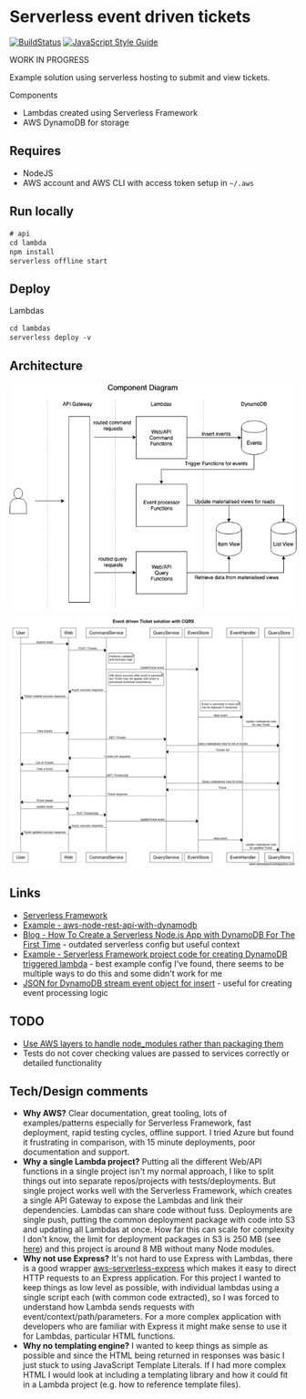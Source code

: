# Serverless event driven tickets

[![BuildStatus](https://github.com/stevenalexander/serverless-event-driven-tickets/workflows/Node%20CI/badge.svg)](https://github.com/stevenalexander/serverless-event-driven-tickets/actions)
[![JavaScript Style Guide](https://img.shields.io/badge/code%20style-standard-brightgreen.svg)](http://standardjs.com/)

WORK IN PROGRESS

Example solution using serverless hosting to submit and view tickets.

Components
* Lambdas created using Serverless Framework
* AWS DynamoDB for storage

## Requires

* NodeJS
* AWS account and AWS CLI with access token setup in `~/.aws`

## Run locally

```
# api
cd lambda
npm install
serverless offline start
```

## Deploy

Lambdas
```
cd lambdas
serverless deploy -v
```

## Architecture

![Component diagram](https://github.com/stevenalexander/serverless-event-driven-tickets/raw/master/docs/images/serverless-tickets-components.png "Component diagram")

![Sequence diagram](https://github.com/stevenalexander/serverless-event-driven-tickets/raw/master/docs/images/websequencediagrams-event-driven-ticket-solution-with-cqrs.png "Sequence diagram")

<!--- websequencediagrams.com with double dashes replaced with 00
title Event driven Ticket solution with CQRS

participant User
participant Web
participant CommandService
participant QueryService
participant EventStore
participant EventHandler
participant QueryStore

User->Web: Submit ticket
Web->CommandService: POST /Tickets
note right of CommandService: Performs validation\nand business logic
CommandService->EventStore: CreateTicket event
note right of CommandService: Will return success after event is persisted\nbut Ticket may not appear until event is\nprocessed (eventual consistency)
CommandService00>Web: Async success response
Web00>User: Ticket created success response
note right of EventStore: Event is persisted in store and\ncan be replayed if necessary
EventStore->EventHandler: New event
EventHandler->QueryStore: Update materalised view\nfor new Ticket

User->Web: View tickets
Web->QueryService: GET /Tickets
QueryService->QueryStore: Query materalised view for list of tickets
QueryStore00>QueryService: Tickets list
QueryService00>Web: Tickets list response
Web->User: List of Tickets

User->Web: View a ticket
Web->QueryService: GET /Tickets/{id}
QueryService->QueryStore: Query materalised view for ticket
QueryStore00>QueryService: Ticket
QueryService00>Web: Ticket response
Web->User: Ticket details

User->Web: Update ticket
Web->CommandService: PUT /Tickets/{id}
CommandService->EventStore: UpdateTicket event
CommandService00>Web: Async success response
Web00>User: Ticket updated success response
EventStore->EventHandler: New event
EventHandler->QueryStore: Update materalised view\nfor updated Ticket

--->

## Links

* [Serverless Framework](https://github.com/serverless/serverless#readme)
* [Example - aws-node-rest-api-with-dynamodb](https://github.com/serverless/examples/tree/master/aws-node-rest-api-with-dynamodb)
* [Blog - How To Create a Serverless Node.js App with DynamoDB For The First Time](https://medium.com/statuscode/serverless-ice-cream-or-create-your-serverless-node-js-micro-service-with-a-database-17a6946251e0) - outdated serverless config but useful context
* [Example - Serverless Framework project code for creating DynamoDB triggered lambda](https://github.com/DavidWells/serverless-workshop/tree/master/lessons-code-complete/events/dynamodb-streams) - best example config I've found, there seems to be multiple ways to do this and some didn't work for me
* [JSON for DynamoDB stream event object for insert](https://github.com/stevenalexander/serverless-event-driven-tickets/raw/master/docs/dynamodb-stream-event-example.json) - useful for creating event processing logic

## TODO

* [Use AWS layers to handle node_modules rather than packaging them](https://medium.com/the-apps-team/how-to-add-nodejs-library-dependencies-in-a-aws-lambda-layer-with-serverless-framework-d774cb867197)
* Tests do not cover checking values are passed to services correctly or detailed functionality

## Tech/Design comments

* **Why AWS?** Clear documentation, great tooling, lots of examples/patterns especially for Serverless Framework, fast deployment, rapid testing cycles, offline support. I tried Azure but found it frustrating in comparison, with 15 minute deployments, poor documentation and support.
* **Why a single Lambda project?** Putting all the different Web/API functions in a single project isn't my normal approach, I like to split things out into separate repos/projects with tests/deployments. But single project works well with the Serverless Framework, which creates a single API Gateway to expose the Lambdas and link their dependencies. Lambdas can share code without fuss. Deployments are single push, putting the common deployment package with code into S3 and updating all Lambdas at once. How far this can scale for complexity I don't know, the limit for deployment packages in S3 is 250 MB (see [here](https://dzone.com/articles/exploring-aws-lambda-deployment-limits)) and this project is around 8 MB without many Node modules.
* **Why not use Express?** It's not hard to use Express with Lambdas, there is a good wrapper [aws-serverless-express](https://github.com/awslabs/aws-serverless-express) which makes it easy to direct HTTP requests to an Express application. For this project I wanted to keep things as low level as possible, with individual lambdas using a single script each (with common code extracted), so I was forced to understand how Lambda sends requests with event/context/path/parameters. For a more complex application with developers who are familiar with Express it might make sense to use it for Lambdas, particular HTML functions.
* **Why no templating engine?** I wanted to keep things as simple as possible and since the HTML being returned in responses was basic I just stuck to using JavaScript Template Literals. If I had more complex HTML I would look at including a templating library and how it could fit in a Lambda project (e.g. how to reference template files).
